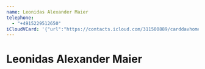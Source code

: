 ```yaml
---
name: Leonidas Alexander Maier
telephone:
  - "+4915229512650"
iCloudVCard: '{"url":"https://contacts.icloud.com/311500889/carddavhome/card/ADEDAB02-B2D9-4436-BD74-9557C76AAA1A.vcf","etag":"\"kxelnp6y\"","data":"BEGIN:VCARD\r\nVERSION:3.0\r\nFN:\r\nN:Maier;Leonidas Alexander;;;\r\nUID:E3CBA365-224A-4B6E-896F-59BF5476E10D\r\nPRODID:-//Apple Inc.//iOS 15.2//EN\r\nREV:2025-04-03T22:16:39Z\r\nORG:;\r\nTEL:+4915229512650\r\nEND:VCARD"}'
---
```

# Leonidas Alexander Maier